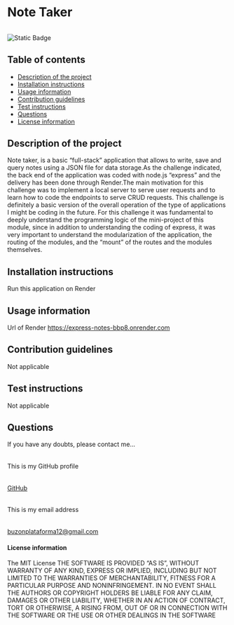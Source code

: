 
#
# Note Taker
######
![Static Badge](https://img.shields.io/badge/license_by-MIT-blue.svg)
###
## Table of contents
* [Description of the project](#description-section)
* [Installation instructions](#installation-section)
* [Usage information](#usage-section)
* [Contribution guidelines](#contribution-section)
* [Test instructions](#test-section)
* [Questions](#questions-section)
* [License information](#license-section)
<a id="description-section"></a>
## Description of the project
Note taker, is a basic “full-stack” application that allows to write, save and query notes using a JSON file for data storage.As the challenge indicated, the back end of the application was coded with node.js “express” and the delivery has been done through Render.The main motivation for this challenge was to implement a local server to serve user requests and to learn how to code the endpoints to serve CRUD requests. This challenge is definitely a basic version of the overall operation of the type of applications I might be coding in the future. For this challenge it was fundamental to deeply understand the programming logic of the mini-project of this module, since in addition to understanding the coding of express, it was very important to understand the modularization of the application, the routing of the modules, and the “mount” of the routes and the modules themselves.
<a id="installation-section"></a>
## Installation instructions
Run this application on Render
<a id="usage-section"></a>
## Usage information
Url of Render
https://express-notes-bbp8.onrender.com
<a id="contribution-section"></a>
## Contribution guidelines
Not applicable
<a id="test-section"></a>
## Test instructions
Not applicable
<a id="questions-section"></a>
## Questions
If you have any doubts, please contact me...
######
This is my GitHub profile
######
[GitHub](https://github.com/fubootcamp)
######
This is my email address
######
buzonplataforma12@gmail.com
####
<a id="license-section"></a>
#### License information
The MIT License
                                THE SOFTWARE IS PROVIDED “AS IS”, WITHOUT WARRANTY OF ANY KIND,
                                EXPRESS OR IMPLIED, INCLUDING BUT NOT LIMITED TO THE WARRANTIES
                                OF MERCHANTABILITY, FITNESS FOR A PARTICULAR PURPOSE AND NONINFRINGEMENT.
                                IN NO EVENT SHALL THE AUTHORS OR COPYRIGHT HOLDERS BE LIABLE FOR ANY CLAIM,
                                DAMAGES OR OTHER LIABILITY, WHETHER IN AN ACTION OF CONTRACT, TORT OR OTHERWISE,
                                A RISING FROM, OUT OF OR IN CONNECTION WITH THE SOFTWARE OR THE USE OR OTHER
                                DEALINGS IN THE SOFTWARE
